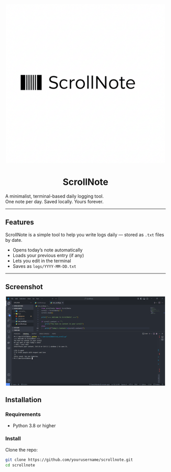 <p align="center">
  <img src="scrollnote.png" alt="ScrollNote logo" width="500"/>
</p>

<h1 align="center">ScrollNote</h1>

A minimalist, terminal-based daily logging tool.  
One note per day. Saved locally. Yours forever.

---

##  Features

ScrollNote is a simple tool to help you write logs daily — stored as `.txt` files by date.

- Opens today’s note automatically
- Loads your previous entry (if any)
- Lets you edit in the terminal
- Saves as `logs/YYYY-MM-DD.txt`

---

## Screenshot

<p align="center">
  <img src="run_scroll.png" alt="ScrollNote logo" width="500"/>
</p>

## Installation

###  Requirements
- Python 3.8 or higher

###  Install

Clone the repo:

```bash
git clone https://github.com/yourusername/scrollnote.git
cd scrollnote
